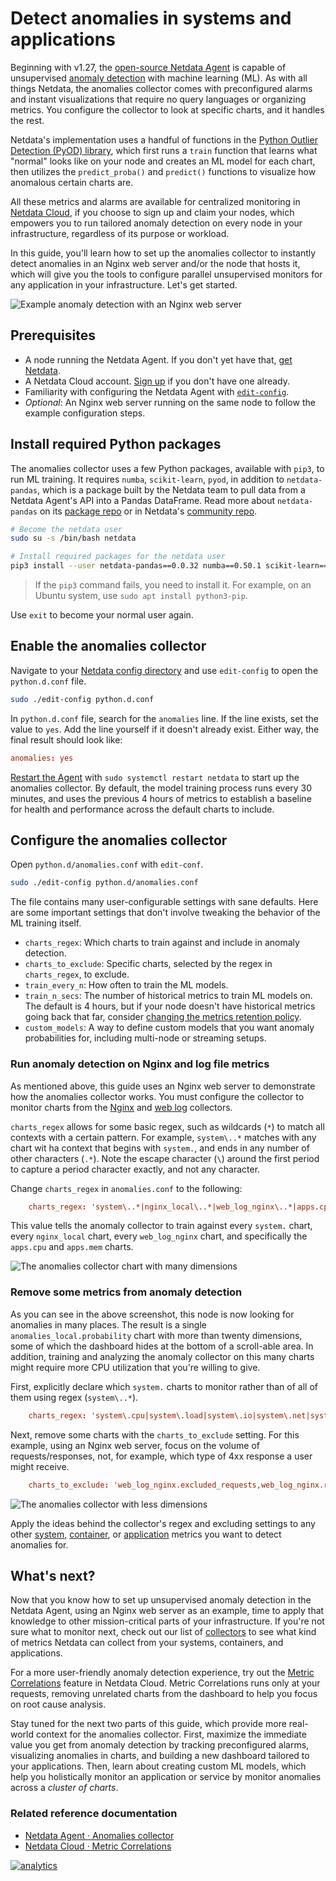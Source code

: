 <!--
title: "Detect anomalies in systems and applications"
description: "Detect anomalies in any system, container, or application in your infrastructure with machine learning and the open-source Netdata Agent."
image: /img/seo/guides/monitor/anomaly-detection.png
custom_edit_url: https://github.com/netdata/netdata/edit/master/docs/guides/monitor/anomaly-detection.md
-->

# Detect anomalies in systems and applications

Beginning with v1.27, the [open-source Netdata Agent](https://github.com/netdata/netdata) is capable of unsupervised
[anomaly detection](https://en.wikipedia.org/wiki/Anomaly_detection) with machine learning (ML). As with all things
Netdata, the anomalies collector comes with preconfigured alarms and instant visualizations that require no query
languages or organizing metrics. You configure the collector to look at specific charts, and it handles the rest.

Netdata's implementation uses a handful of functions in the [Python Outlier Detection (PyOD)
library](https://github.com/yzhao062/pyod/tree/master), which first runs a `train` function that learns what "normal"
looks like on your node and creates an ML model for each chart, then utilizes the `predict_proba()` and `predict()` functions to
visualize how anomalous certain charts are.

All these metrics and alarms are available for centralized monitoring in [Netdata Cloud](https://app.netdata.cloud), if
you choose to sign up and claim your nodes, which empowers you to run tailored anomaly detection on every node in your
infrastructure, regardless of its purpose or workload.

In this guide, you'll learn how to set up the anomalies collector to instantly detect anomalies in an Nginx web server
and/or the node that hosts it, which will give you the tools to configure parallel unsupervised monitors for any
application in your infrastructure. Let's get started.

![Example anomaly detection with an Nginx web
server](https://user-images.githubusercontent.com/1153921/103586700-da5b0a00-4ea2-11eb-944e-46edd3f83e3a.png)

## Prerequisites

- A node running the Netdata Agent. If you don't yet have that, [get Netdata](/docs/get/README.md).
- A Netdata Cloud account. [Sign up](https://app.netdata.cloud) if you don't have one already.
- Familiarity with configuring the Netdata Agent with [`edit-config`](/docs/configure/nodes.md).
- _Optional_: An Nginx web server running on the same node to follow the example configuration steps.

## Install required Python packages

The anomalies collector uses a few Python packages, available with `pip3`, to run ML training. It requires `numba`,
`scikit-learn`, `pyod`, in addition to `netdata-pandas`, which is a package built by the Netdata team to pull data from
a Netdata Agent's API into a Pandas DataFrame. Read more about `netdata-pandas` on its [package
repo](https://github.com/netdata/netdata-pandas) or in Netdata's [community
repo](https://github.com/netdata/community/tree/main/netdata-agent-api/netdata-pandas).

```bash
# Become the netdata user
sudo su -s /bin/bash netdata

# Install required packages for the netdata user
pip3 install --user netdata-pandas==0.0.32 numba==0.50.1 scikit-learn==0.23.2 pyod==0.8.3
```

> If the `pip3` command fails, you need to install it. For example, on an Ubuntu system, use `sudo apt install
> python3-pip`.

Use `exit` to become your normal user again.

## Enable the anomalies collector

Navigate to your [Netdata config directory](/docs/configure/nodes.md#the-netdata-config-directory) and use `edit-config`
to open the `python.d.conf` file.

```bash
sudo ./edit-config python.d.conf
```

In `python.d.conf` file, search for the `anomalies` line. If the line exists, set the value to `yes`. Add the line
yourself if it doesn't already exist. Either way, the final result should look like:

```conf
anomalies: yes
```

[Restart the Agent](/docs/configure/start-stop-restart.md) with `sudo systemctl restart netdata` to start up the
anomalies collector. By default, the model training process runs every 30 minutes, and uses the previous 4 hours of
metrics to establish a baseline for health and performance across the default charts to include.

## Configure the anomalies collector

Open `python.d/anomalies.conf` with `edit-conf`.

```bash
sudo ./edit-config python.d/anomalies.conf
```

The file contains many user-configurable settings with sane defaults. Here are some important settings that don't
involve tweaking the behavior of the ML training itself.

- `charts_regex`: Which charts to train against and include in anomaly detection.
- `charts_to_exclude`: Specific charts, selected by the regex in `charts_regex`, to exclude.
- `train_every_n`: How often to train the ML models.
- `train_n_secs`: The number of historical metrics to train ML models on. The default is 4 hours, but if your node
  doesn't have historical metrics going back that far, consider [changing the metrics retention
  policy](/docs/store/change-metrics-storage.md).
- `custom_models`: A way to define custom models that you want anomaly probabilities for, including multi-node or
  streaming setups.

### Run anomaly detection on Nginx and log file metrics

As mentioned above, this guide uses an Nginx web server to demonstrate how the anomalies collector works. You must
configure the collector to monitor charts from the
[Nginx](https://learn.netdata.cloud/docs/agent/collectors/go.d.plugin/modules/nginx) and [web
log](https://learn.netdata.cloud/docs/agent/collectors/go.d.plugin/modules/weblog) collectors.

`charts_regex` allows for some basic regex, such as wildcards (`*`) to match all contexts with a certain pattern. For
example, `system\..*` matches with any chart wit ha context that begins with `system.`, and ends in any number of other
characters (`.*`). Note the escape character (`\`) around the first period to capture a period character exactly, and
not any character.

Change `charts_regex` in `anomalies.conf` to the following:

```conf
    charts_regex: 'system\..*|nginx_local\..*|web_log_nginx\..*|apps.cpu|apps.mem'
```

This value tells the anomaly collector to train against every `system.` chart, every `nginx_local` chart, every
`web_log_nginx` chart, and specifically the `apps.cpu` and `apps.mem` charts.

![The anomalies collector chart with many
dimensions](https://user-images.githubusercontent.com/1153921/102813877-db5e4880-4386-11eb-8040-d7a1d7a476bb.png)

### Remove some metrics from anomaly detection

As you can see in the above screenshot, this node is now looking for anomalies in many places. The result is a single
`anomalies_local.probability` chart with more than twenty dimensions, some of which the dashboard hides at the bottom of
a scroll-able area. In addition, training and analyzing the anomaly collector on this many charts might require more CPU
utilization that you're willing to give.

First, explicitly declare which `system.` charts to monitor rather than of all of them using regex (`system\..*`).

```conf
    charts_regex: 'system\.cpu|system\.load|system\.io|system\.net|system\.ram|nginx_local\..*|web_log_nginx\..*|apps.cpu|apps.mem'
```

Next, remove some charts with the `charts_to_exclude` setting. For this example, using an Nginx web server, focus on the
volume of requests/responses, not, for example, which type of 4xx response a user might receive.

```conf
    charts_to_exclude: 'web_log_nginx.excluded_requests,web_log_nginx.responses_by_status_code_class,web_log_nginx.status_code_class_2xx_responses,web_log_nginx.status_code_class_4xx_responses,web_log_nginx.current_poll_uniq_clients,web_log_nginx.requests_by_http_method,web_log_nginx.requests_by_http_version,web_log_nginx.requests_by_ip_proto'
```

![The anomalies collector with less
dimensions](https://user-images.githubusercontent.com/1153921/102820642-d69f9180-4392-11eb-91c5-d3d166d40105.png)

Apply the ideas behind the collector's regex and excluding settings to any other
[system](/docs/collect/system-metrics.md), [container](/docs/collect/container-metrics.md), or
[application](/docs/collect/application-metrics.md) metrics you want to detect anomalies for.

## What's next?

Now that you know how to set up unsupervised anomaly detection in the Netdata Agent, using an Nginx web server as an
example, time to apply that knowledge to other mission-critical parts of your infrastructure. If you're not sure what to
monitor next, check out our list of [collectors](/collectors/COLLECTORS.md) to see what kind of metrics Netdata can
collect from your systems, containers, and applications.

For a more user-friendly anomaly detection experience, try out the [Metric
Correlations](https://learn.netdata.cloud/docs/cloud/insights/metric-correlations) feature in Netdata Cloud. Metric
Correlations runs only at your requests, removing unrelated charts from the dashboard to help you focus on root cause
analysis.

Stay tuned for the next two parts of this guide, which provide more real-world context for the anomalies collector.
First, maximize the immediate value you get from anomaly detection by tracking preconfigured alarms, visualizing
anomalies in charts, and building a new dashboard tailored to your applications. Then, learn about creating custom ML
models, which help you holistically monitor an application or service by monitor anomalies across a _cluster of charts_.

### Related reference documentation

- [Netdata Agent · Anomalies collector](/collectors/python.d.plugin/anomalies/README.md)
- [Netdata Cloud · Metric Correlations](https://learn.netdata.cloud/docs/cloud/insights/metric-correlations)

[![analytics](https://www.google-analytics.com/collect?v=1&aip=1&t=pageview&_s=1&ds=github&dr=https%3A%2F%2Fgithub.com%2Fnetdata%2Fnetdata&dl=https%3A%2F%2Fmy-netdata.io%2Fgithub%2Fdocs%2Fguides%2Fmonitor%2Fanomaly-detectionl&_u=MAC~&cid=5792dfd7-8dc4-476b-af31-da2fdb9f93d2&tid=UA-64295674-3)](<>)
